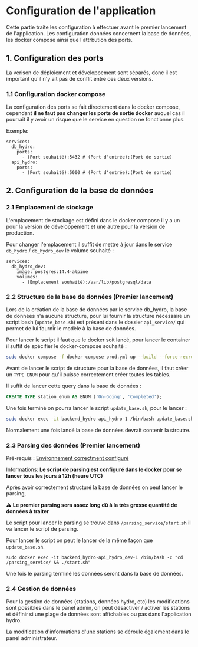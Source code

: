 # Configuration de l'application

Cette partie traite les configuration à effectuer avant le premier lancement de l'application.
Les configuration données concernent la base de données, les docker compose ainsi que l'attrbution des ports.

## 1. Configuration des ports

La verison de déploiement et développement sont séparés, donc il est important qu'il n'y ait pas de conflit entre ces deux versions.

### 1.1 Configuration docker compose

La configuration des ports se fait directement dans le docker compose, cependant **il ne faut pas changer les ports de sortie docker** auquel cas il pourrait il y avoir un risque que le service en question ne fonctionne plus.

Exemple:
```
services:
  db_hydro:
    ports:
      - (Port souhaité):5432 # (Port d'entrée):(Port de sortie)
  api_hydro:
    ports:
      - (Port souhaité):5000 # (Port d'entrée):(Port de sortie)
```

## 2. Configuration de la base de données

### 2.1 Emplacement de stockage

L'emplacement de stockage est défini dans le docker compose il y a un pour la version de développement et une autre pour la version de production.

Pour changer l'emplacement il suffit de mettre à jour dans le service `db_hydro` / `db_hydro_dev` le volume souhaité :

```
services:
  db_hydro_dev:
    image: postgres:14.4-alpine
    volumes:
      - (Emplacement souhaité):/var/lib/postgresql/data
```

### 2.2 Structure de la base de données (Premier lancement)

Lors de la création de la base de données par le service db_hydro, la base de données n'a aucune structure, pour lui fournir la structure nécessaire un script bash (`update_base.sh`) est présent dans le dossier `api_service/` qui permet de lui fournir le modèle à la base de données.

Pour lancer le script il faut que le docker soit lancé, pour lancer le container il suffit de spécifier le docker-compose souhaité :

```bash
sudo docker compose -f docker-compose-prod.yml up --build --force-recreate -d
```

Avant de lancer le script de structure pour la base de données, il faut créer un `TYPE ENUM` pour qu'il puisse correctement créer toutes les tables.

Il suffit de lancer cette query dans la base de données :

```sql
CREATE TYPE station_enum AS ENUM ('On-Going', 'Completed');
```

Une fois terminé on pourra lancer le script `update_base.sh`, pour le lancer :

```bash
sudo docker exec -it backend_hydro-api_hydro-1 /bin/bash update_base.sh
```

Normalement une fois lancé la base de données devrait contenir la strcutre.

### 2.3 Parsing des données (Premier lancement)

Pré-requis : [Environnement correctment configuré](environnement.md)

Informations: **Le script de parsing est configuré dans le docker pour se lancer tous les jours à 12h (heure UTC)**

Après avoir correctement structuré la base de données on peut lancer le parsing,

⚠️ **Le premier parsing sera assez long dû à la très grosse quantité de données à traiter**

Le script pour lancer le parsing se trouve dans `/parsing_service/start.sh` il va lancer le script de parsing.

Pour lancer le script on peut le lancer de la même façon que `update_base.sh`.

```
sudo docker exec -it backend_hydro-api_hydro_dev-1 /bin/bash -c "cd /parsing_service/ && ./start.sh"
```

Une fois le parsing terminé les données seront dans la base de données.

### 2.4 Gestion de données

Pour la gestion de données (stations, données hydro, etc) les modifications sont possibles dans le panel admin, on peut désactiver / activer les stations et définir si une plage de données sont affichables ou pas dans l'application hydro.

La modification d'informations d'une stations se déroule également dans le panel administrateur.


